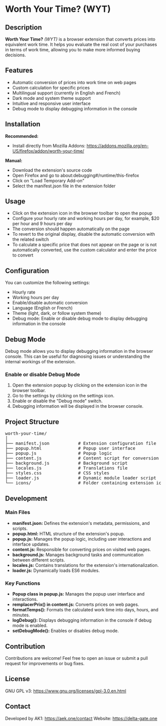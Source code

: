 # Worth Your Time? (WYT)

## Description
**Worth Your Time?** *(WYT)* is a browser extension that converts prices into equivalent work time. It helps you evaluate the real cost of your purchases in terms of work time, allowing you to make more informed buying decisions.

## Features
- Automatic conversion of prices into work time on web pages
- Custom calculation for specific prices
- Multilingual support (currently in English and French)
- Dark mode and system theme support
- Intuitive and responsive user interface
- Debug mode to display debugging information in the console

## Installation
**Recommended:**
- Install directly from Mozilla Addons: https://addons.mozilla.org/en-US/firefox/addon/worth-your-time/

**Manual:**
- Download the extension's source code
- Open Firefox and go to about:debugging#/runtime/this-firefox
- Click on "Load Temporary Add-on"
- Select the manifest.json file in the extension folder

## Usage
- Click on the extension icon in the browser toolbar to open the popup
- Configure your hourly rate and working hours per day, for example, $20 per hour and 9 hours per day
- The conversion should happen automatically on the page
- To revert to the original display, disable the automatic conversion with the related switch
- To calculate a specific price that does not appear on the page or is not automatically converted, use the custom calculator and enter the price to convert

## Configuration
You can customize the following settings:
- Hourly rate
- Working hours per day
- Enable/disable automatic conversion
- Language (English or French)
- Theme (light, dark, or follow system theme)
- Debug mode: Enable or disable debug mode to display debugging information in the console

## Debug Mode
Debug mode allows you to display debugging information in the browser console. This can be useful for diagnosing issues or understanding the internal workings of the extension.

### Enable or disable Debug Mode
1. Open the extension popup by clicking on the extension icon in the browser toolbar.
2. Go to the settings by clicking on the settings icon.
3. Enable or disable the "Debug mode" switch.
4. Debugging information will be displayed in the browser console.

## Project Structure
<pre>
worth-your-time/
│
├── manifest.json           # Extension configuration file
├── popup.html              # Popup user interface
├── popup.js                # Popup logic
├── content.js              # Content script for conversion on web pages
├── background.js           # Background script
├── locales.js              # Translations file
├── styles.css              # CSS styles
├── loader.js               # Dynamic module loader script
└── icons/                  # Folder containing extension icons
</pre>

## Development
### Main Files
- **manifest.json:** Defines the extension's metadata, permissions, and scripts.
- **popup.html:** HTML structure of the extension's popup.
- **popup.js:** Manages the popup logic, including user interactions and interface updates.
- **content.js:** Responsible for converting prices on visited web pages.
- **background.js:** Manages background tasks and communication between different scripts.
- **locales.js:** Contains translations for the extension's internationalization.
- **loader.js:** Dynamically loads ES6 modules.

### Key Functions
- **Popup class in popup.js:** Manages the popup user interface and interactions.
- **remplacerPrix() in content.js:** Converts prices on web pages.
- **formatTemps():** Formats the calculated work time into days, hours, and minutes.
- **logDebug():** Displays debugging information in the console if debug mode is enabled.
- **setDebugMode():** Enables or disables debug mode.

## Contribution
Contributions are welcome! Feel free to open an issue or submit a pull request for improvements or bug fixes.

## License
GNU GPL v3: https://www.gnu.org/licenses/gpl-3.0.en.html

## Contact
Developed by AK1: https://aek.one/contact
Website: https://delta-gate.one